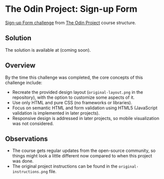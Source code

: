 # The Odin Project: Sign-up Form
[Sign-up Form challenge](https://www.theodinproject.com/lessons/node-path-intermediate-html-and-css-sign-up-form) from [The Odin Project](https://www.theodinproject.com/) course structure.

## Solution

The solution is available at (coming soon).

## Overview

By the time this challenge was completed, the core concepts of this challenge include:
- Recreate the provided design layout (`original-layout.png` in the repository), with the option to customize some aspects of it.
- Use only HTML and pure CSS (no frameworks or libraries).
- Focus on semantic HTML and form validation using HTML5 (JavaScript validation is implemented in later projects).
- Responsive design is addressed in later projects, so mobile visualization was not considered.

## Observations
- The course gets regular updates from the open-source community, so things might look a little different now compared to when this project was done.
- The original project instructions can be found in the `original-instructions.png` file.
